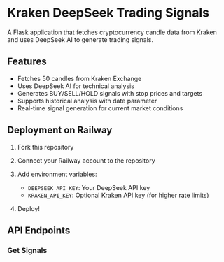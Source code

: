 # Kraken DeepSeek Trading Signals

A Flask application that fetches cryptocurrency candle data from Kraken and uses DeepSeek AI to generate trading signals.

## Features

- Fetches 50 candles from Kraken Exchange
- Uses DeepSeek AI for technical analysis
- Generates BUY/SELL/HOLD signals with stop prices and targets
- Supports historical analysis with date parameter
- Real-time signal generation for current market conditions

## Deployment on Railway

1. Fork this repository
2. Connect your Railway account to the repository
3. Add environment variables:
   - `DEEPSEEK_API_KEY`: Your DeepSeek API key
   - `KRAKEN_API_KEY`: Optional Kraken API key (for higher rate limits)

4. Deploy!

## API Endpoints

### Get Signals
